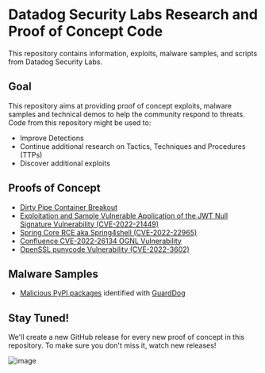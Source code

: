Datadog Security Labs Research and Proof of Concept Code
===

This repository contains information, exploits, malware samples, and scripts from Datadog Security Labs.


## Goal

This repository aims at providing proof of concept exploits, malware samples and technical demos to help the community respond to threats. Code from this repository might be used to:

* Improve Detections
* Continue additional research on Tactics, Techniques and Procedures (TTPs)
* Discover additional exploits

## Proofs of Concept

- [Dirty Pipe Container Breakout](./proof-of-concept-exploits/dirtypipe-container-breakout/)
- [Exploitation and Sample Vulnerable Application of the JWT Null Signature Vulnerability (CVE-2022-21449)](./proof-of-concept-exploits/jwt-null-signature-vulnerable-app)
- [Spring Core RCE aka Spring4shell (CVE-2022-22965)](./proof-of-concept-exploits/spring4shell)
- [Confluence CVE-2022-26134 OGNL Vulnerability](./proof-of-concept-exploits/confluence-cve-2022-26134)
- [OpenSSL punycode Vulnerability (CVE-2022-3602)](./proof-of-concept-exploits/openssl-punycode-vulnerability)

## Malware Samples

- [Malicious PyPI packages](./malware-samples/pypi/) identified with [GuardDog](https://github.com/datadog/guarddog)

## Stay Tuned!

We'll create a new GitHub release for every new proof of concept in this repository. To make sure you don't miss it, watch new releases!

![image](https://user-images.githubusercontent.com/136675/165481082-5032369b-50dc-4d4a-b6de-8a8a2527fb04.png)
